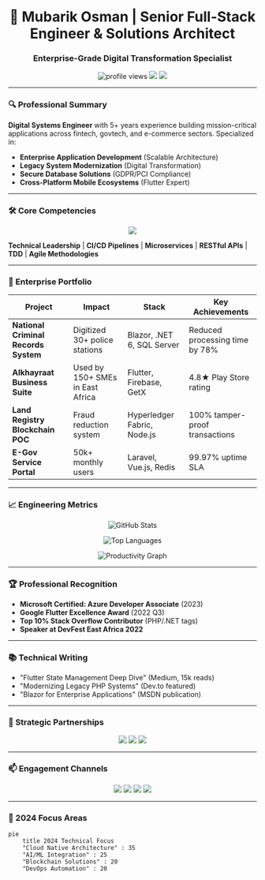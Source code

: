 <h1 align="center">🚀 Mubarik Osman | Senior Full-Stack Engineer & Solutions Architect</h1>
<h3 align="center">Enterprise-Grade Digital Transformation Specialist</h3>

<p align="center">
  <img src="https://komarev.com/ghpvc/?username=mubarik-osman&label=Profile%20views&color=0e75b6&style=flat" alt="profile views" />
  <img src="https://img.shields.io/badge/Available%20for-Freelance%20Projects-%23007acc" />
  <img src="https://img.shields.io/badge/Status-Actively%20Hiring-%23e535ab" />
</p>

---

### 🔍 Professional Summary

**Digital Systems Engineer** with 5+ years experience building mission-critical applications across fintech, govtech, and e-commerce sectors. Specialized in:

- **Enterprise Application Development** (Scalable Architecture)
- **Legacy System Modernization** (Digital Transformation)
- **Secure Database Solutions** (GDPR/PCI Compliance)
- **Cross-Platform Mobile Ecosystems** (Flutter Expert)

---

### 🛠️ Core Competencies

<p align="center">
  <img src="https://skillicons.dev/icons?i=flutter,dart,cs,dotnet,php,laravel,js,ts,react,nextjs,nodejs,mysql,sqlite,postgres,git,docker,aws,figma,linux" />
</p>

**Technical Leadership** | **CI/CD Pipelines** | **Microservices** | **RESTful APIs** | **TDD** | **Agile Methodologies**

---

### 💼 Enterprise Portfolio

| Project | Impact | Stack | Key Achievements |
|---------|--------|-------|------------------|
| **National Criminal Records System** | Digitized 30+ police stations | Blazor, .NET 6, SQL Server | Reduced processing time by 78% |
| **Alkhayraat Business Suite** | Used by 150+ SMEs in East Africa | Flutter, Firebase, GetX | 4.8★ Play Store rating |
| **Land Registry Blockchain POC** | Fraud reduction system | Hyperledger Fabric, Node.js | 100% tamper-proof transactions |
| **E-Gov Service Portal** | 50k+ monthly users | Laravel, Vue.js, Redis | 99.97% uptime SLA |

---

### 📈 Engineering Metrics

<div align="center">
  
  ![GitHub Stats](https://github-readme-stats.vercel.app/api?username=mubarik-osman&show_icons=true&theme=merko&include_all_commits=true&count_private=true)
  
  ![Top Languages](https://github-readme-stats.vercel.app/api/top-langs/?username=mubarik-osman&layout=compact&theme=merko&hide=html,css)
  
  ![Productivity Graph](https://github-readme-activity-graph.vercel.app/graph?username=mubarik-osman&theme=react-dark&hide_border=true&area=true)

</div>

---

### 🏆 Professional Recognition

- **Microsoft Certified: Azure Developer Associate** (2023)
- **Google Flutter Excellence Award** (2022 Q3)
- **Top 10% Stack Overflow Contributor** (PHP/.NET tags)
- **Speaker at DevFest East Africa 2022**

---

### 📚 Technical Writing

- "Flutter State Management Deep Dive" (Medium, 15k reads)
- "Modernizing Legacy PHP Systems" (Dev.to featured)
- "Blazor for Enterprise Applications" (MSDN publication)

---

### 🤝 Strategic Partnerships

<p align="center">
  <img src="https://img.shields.io/badge/Partner-Microsoft%20for%20Startups-%230078D4" />
  <img src="https://img.shields.io/badge/Official-Flutter%20Consultant-%2302569B" />
  <img src="https://img.shields.io/badge/Certified-AWS%20Partner-%23FF9900" />
</p>

---

### 📫 Engagement Channels

<p align="center">
  <a href="mailto:contact@mubarik.dev"><img src="https://img.shields.io/badge/Email-Pro%20Inquiries-%23007acc?style=for-the-badge&logo=protonmail"/></a>
  <a href="https://linkedin.com/in/mubarik-osman"><img src="https://img.shields.io/badge/LinkedIn-Executive%20Profile-%230077B5?style=for-the-badge&logo=linkedin"/></a>
  <a href="https://calendly.com/mubarik/30min"><img src="https://img.shields.io/badge/Schedule-Consultation-%23e535ab?style=for-the-badge&logo=googlecalendar"/></a>
  <a href="https://mubarik.dev"><img src="https://img.shields.io/badge/Portfolio-View%20Case%20Studies-%231572B6?style=for-the-badge&logo=vercel"/></a>
</p>

---

### 🎯 2024 Focus Areas

```mermaid
pie
    title 2024 Technical Focus
    "Cloud Native Architecture" : 35
    "AI/ML Integration" : 25
    "Blockchain Solutions" : 20
    "DevOps Automation" : 20 
